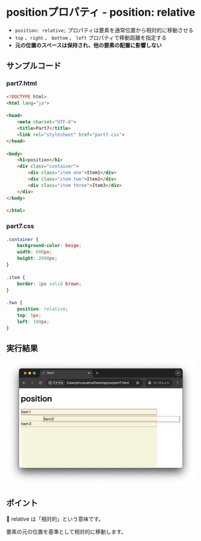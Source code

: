 # positionプロパティ - position: relative

+ `position: relative;` プロパティは要素を通常位置から相対的に移動させる
+ `top` 、`right` 、 `bottom` 、 `left` プロパティで移動距離を指定する
+ **元の位置のスペースは保持され、他の要素の配置に影響しない**

## サンプルコード

### part7.html

```html
<!DOCTYPE html>
<html lang="ja">

<head>
    <meta charset="UTF-8">
    <title>Part7</title>
    <link rel="stylesheet" href="part7.css">
</head>

<body>
    <h1>position</h1>
    <div class="container">
        <div class="item one">Item1</div>
        <div class="item two">Item2</div>
        <div class="item three">Item3</div>
    </div>
</body>

</html>
```

### part7.css

```css
.container {
    background-color: beige;
    width: 600px;
    height: 2000px;
}

.item {
    border: 1px solid brown;
}

.two {
    position: relative;
    top: 5px;
    left: 100px;
}
```

## 実行結果

![](https://raw.githubusercontent.com/murayama333/md2slide/refs/heads/main/md/css/part7/img/02.png)

## ポイント

💬 relative は「相対的」という意味です。

要素の元の位置を基準として相対的に移動します。
